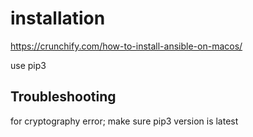 # installation

https://crunchify.com/how-to-install-ansible-on-macos/

use pip3

## Troubleshooting
for cryptography error; make sure pip3 version is latest